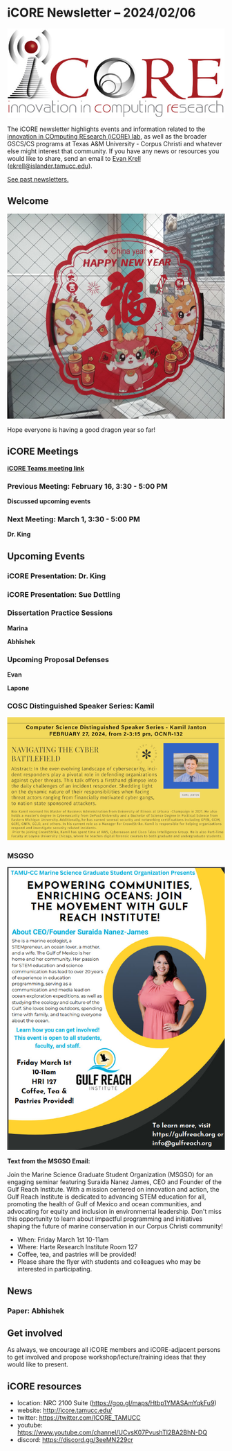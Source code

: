 # iCORE Newsletter – 2024/02/06

![logo](../img/logo_plain_sm.jpg)

The iCORE newsletter highlights events and information related to the [innovation in COmputing REsearch (iCORE) lab](https://icore.tamucc.edu/),
as well as the broader GSCS/CS programs at Texas A&M University - Corpus Christi and whatever else might interest that community.
If you have any news or resources you would like to share, send an email to [Evan Krell](https://scholar.google.com/citations?user=jLuwYGAAAAAJ&hl=en) (ekrell@islander.tamucc.edu).

[See past newsletters.](https://github.com/ekrell/icore_website/tree/main/news)

## Welcome

![Lunar New Year Banner](../img/LNY2024.jpg)

Hope everyone is having a good dragon year so far!


## iCORE Meetings

**[iCORE Teams meeting link](https://teams.microsoft.com/l/meetup-join/19%3Ameeting_NzFjYmU3NWQtYWM4OS00ZGE3LTk1NWEtZjU4NDMzODE5ZWZi%40thread.v2/0?context=%7B%22Tid%22%3A%2234cbfaf1-67a6-4781-a9ca-514eb2550b66%22%2C%22Oid%22%3A%22994c008b-0707-4f3c-8ac0-73b65e733430%22%2C%22MessageId%22%3A%220%22%7D)**

### Previous Meeting: February 16, 3:30 - 5:00 PM

**Discussed upcoming events**

### Next Meeting: March 1, 3:30 - 5:00 PM

**Dr. King**

## Upcoming Events

### iCORE Presentation: Dr. King

### iCORE Presentation: Sue Dettling

### Dissertation Practice Sessions

**Marina** 

**Abhishek**

### Upcoming Proposal Defenses

**Evan**

**Lapone**

### COSC Distinguished Speaker Series: Kamil 

![Flyer for COSC Kamil](../img/kamil_cybersec.jpg)

### MSGSO 

![Flyer for MSGSO GulfReach](../img/msgso_gulfreach.jpg)

**Text from the MSGSO Email:**

Join the Marine Science Graduate Student Organization (MSGSO) for an engaging seminar featuring Suraida Nanez James, CEO and Founder of the Gulf Reach Institute. With a mission centered on innovation and action, the Gulf Reach Institute is dedicated to advancing STEM education for all, promoting the health of Gulf of Mexico and ocean communities, and advocating for equity and inclusion in environmental leadership. Don't miss this opportunity to learn about impactful programming and initiatives shaping the future of marine conservation in our Corpus Christi community!

- When: Friday March 1st 10-11am
- Where: Harte Research Institute Room 127
- Coffee, tea, and pastries will be provided!
- Please share the flyer with students and colleagues who may be interested in participating. 

## News

### Paper: Abhishek








## Get involved

As always, we encourage all iCORE members and iCORE-adjacent persons to get involved and propose workshop/lecture/training ideas that they would like to present.

## iCORE resources

- location: NRC 2100 Suite (https://goo.gl/maps/Htbp1YMASAmYqkFu9)
- website: http://icore.tamucc.edu/
- twitter: https://twitter.com/ICORE_TAMUCC
- youtube: https://www.youtube.com/channel/UCvsK07PvushTI2BA2BhN-DQ
- discord: https://discord.gg/3eeMN229cr

